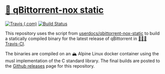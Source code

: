 # [🧊 qBittorrent-nox static](https://github.com/guillaumedsde/qbittorrent-nox-static)

[![Travis (.com)](https://img.shields.io/travis/com/guillaumedsde/qbittorrent-nox-static)](https://travis-ci.com/github/guillaumedsde/qbittorrent-nox-static)
[![Build Status](https://cloud.drone.io/api/badges/guillaumedsde/qbittorrent-nox-static/status.svg)](https://cloud.drone.io/guillaumedsde/qbittorrent-nox-static)

This repository uses the script from [userdocs/qbittorrent-nox-static](https://github.com/userdocs/qbittorrent-nox-static) to build a statically compiled binary for the latest release of qBittorrent in [👷🏿‍♀️ Travis-CI](https://travis-ci.com/github/guillaumedsde/qbittorrent-nox-static).

The binaries are compiled on an 🏔️ Alpine Linux docker container using the musl implementation of the C standard library.
The final builds are posted to the [Github releases](https://github.com/guillaumedsde/qbittorrent-nox-static/releases) page for this repository.
